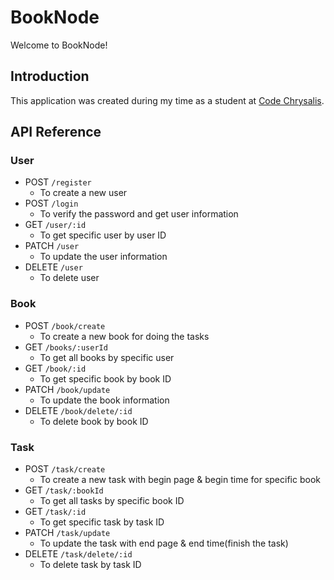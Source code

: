 # BookNode

Welcome to BookNode!

## Introduction

This application was created during my time as a student at [Code Chrysalis](https://www.codechrysalis.io/).

## API Reference

### User

- POST `/register`
  - To create a new user
- POST `/login`
  - To verify the password and get user information
- GET `/user/:id`
  - To get specific user by user ID
- PATCH `/user`
  - To update the user information
- DELETE `/user`
  - To delete user

### Book

- POST `/book/create`
  - To create a new book for doing the tasks
- GET `/books/:userId`
  - To get all books by specific user
- GET `/book/:id`
  - To get specific book by book ID
- PATCH `/book/update`
  - To update the book information
- DELETE `/book/delete/:id`
  - To delete book by book ID

### Task

- POST `/task/create`
  - To create a new task with begin page & begin time for specific book
- GET `/task/:bookId`
  - To get all tasks by specific book ID
- GET `/task/:id`
  - To get specific task by task ID
- PATCH `/task/update`
  - To update the task  with end page & end time(finish the task)
- DELETE `/task/delete/:id`
  - To delete task by task ID
